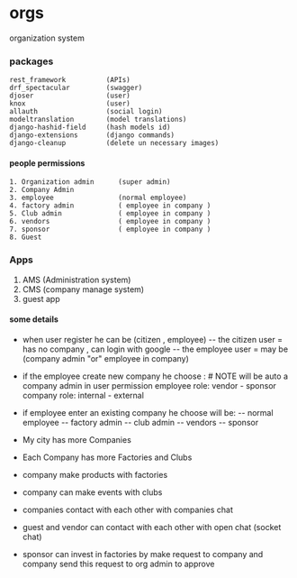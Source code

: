 # orgs

organization system

### packages

    rest_framework          (APIs)
    drf_spectacular         (swagger)
    djoser                  (user)
    knox                    (user)
    allauth                 (social login)
    modeltranslation        (model translations)
    django-hashid-field     (hash models id)
    django-extensions       (django commands)
    django-cleanup          (delete un necessary images)

#### people permissions

    1. Organization admin      (super admin)
    2. Company Admin
    3. employee                (normal employee)
    4. factory admin           ( employee in company )
    5. Club admin              ( employee in company )
    6. vendors                 ( employee in company )
    7. sponsor                 ( employee in company )
    8. Guest

### Apps

1. AMS (Administration system)
2. CMS (company manage system)
3. guest app

#### some details

- when user register he can be (citizen , employee)
  -- the citizen user = has no company , can login with google
  -- the employee user = may be (company admin "or" employee in company)

- if the employee create new company he choose : # NOTE will be auto a company admin in user permission
  employee role: vendor - sponsor
  company role: internal - external

- if employee enter an existing company he choose will be:
  -- normal employee
  -- factory admin
  -- club admin
  -- vendors
  -- sponsor

- My city has more Companies
- Each Company has more Factories and Clubs
- company make products with factories
- company can make events with clubs
- companies contact with each other with companies chat
- guest and vendor can contact with each other with open chat (socket chat)
- sponsor can invest in factories by make request to company and company send this request to org admin to approve
